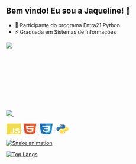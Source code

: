 ## Bem vindo! Eu sou a Jaqueline! 👋

- 🌱 Participante do programa Entra21 Python
- ⚡ Graduada em Sistemas de Informações

<div>
  <a ref = "https://www.linkedin.com/jaquelineperesaltismo" target="_blank"><img src="https://img.shields.io/badge/LinkedIn-0077B5?style=for-the-badge&logo=linkedin&logoColor=white" target="_blank"></a>
</div>

<div>
  <a href="https://github.com/jaquealt">
  <img height="180em" src="https://github-readme-stats.vercel.app/api?username=jaquealt&show_icons=true&theme=radical&include_all_commits=false&count_private=true"/>
  <img height="180em" scr="https://github-readme-stats.vercel.app/api/top-langs/?username=jaquealt&layout=compact&langs_count16&theme=dracula"/>
<div>

<div style="display: inline_block"><br>
  <img align="center" alt="Jaque-Js" height="30" width="40" src="https://raw.githubusercontent.com/devicons/devicon/master/icons/javascript/javascript-plain.svg">
  <img align="center" alt="Jaque-HTML" height="30" width="40" src="https://raw.githubusercontent.com/devicons/devicon/master/icons/html5/html5-original.svg">
  <img align="center" alt="Jaque-CSS" height="30" width="40" src="https://raw.githubusercontent.com/devicons/devicon/master/icons/css3/css3-original.svg">
  <img align="center" alt="Jaque-Python" height="30" width="40" src="https://raw.githubusercontent.com/devicons/devicon/master/icons/python/python-original.svg">
</div>

![Snake animation](https://github.com/jaquealt/jaquealt/blob/output/github-contribution-grid-snake.svg)

[![Top Langs](https://github-readme-stats.vercel.app/api/top-langs/?username=jaquealt&layout=compact)](https://github.com/jaquealt)
